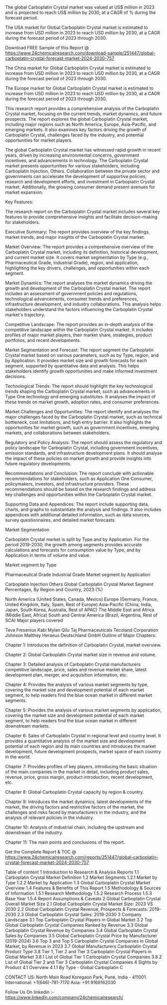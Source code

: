 The global Carboplatin Crystal market was valued at US$ million in 2023 and is projected to reach US$ million by 2030, at a CAGR of % during the forecast period.

The USA market for Global Carboplatin Crystal market is estimated to increase from USD million in 2023 to reach USD million by 2030, at a CAGR during the forecast period of 2023 through 2030.

Download FREE Sample of this Report @ https://www.24chemicalresearch.com/download-sample/251447/global-carboplatin-crystal-forecast-market-2024-2030-757

The China market for Global Carboplatin Crystal market is estimated to increase from USD million in 2023 to reach USD million by 2030, at a CAGR during the forecast period of 2023 through 2030.

The Europe market for Global Carboplatin Crystal market is estimated to increase from USD million in 2023 to reach USD million by 2030, at a CAGR during the forecast period of 2023 through 2030.

This research report provides a comprehensive analysis of the Carboplatin Crystal market, focusing on the current trends, market dynamics, and future prospects. The report explores the global Carboplatin Crystal market, including major regions such as North America, Europe, Asia-Pacific, and emerging markets. It also examines key factors driving the growth of Carboplatin Crystal, challenges faced by the industry, and potential opportunities for market players.

The global Carboplatin Crystal market has witnessed rapid growth in recent years, driven by increasing environmental concerns, government incentives, and advancements in technology. The Carboplatin Crystal market presents opportunities for various stakeholders, including Carboplatin Injection, Others. Collaboration between the private sector and governments can accelerate the development of supportive policies, research and development efforts, and investment in Carboplatin Crystal market. Additionally, the growing consumer demand present avenues for market expansion.

Key Features:

The research report on the Carboplatin Crystal market includes several key features to provide comprehensive insights and facilitate decision-making for stakeholders.

Executive Summary: The report provides overview of the key findings, market trends, and major insights of the Carboplatin Crystal market.

Market Overview: The report provides a comprehensive overview of the Carboplatin Crystal market, including its definition, historical development, and current market size. It covers market segmentation by Type (e.g., Pharmaceutical Grade, Industrial Grade), region, and application, highlighting the key drivers, challenges, and opportunities within each segment.

Market Dynamics: The report analyses the market dynamics driving the growth and development of the Carboplatin Crystal market. The report includes an assessment of government policies and regulations, technological advancements, consumer trends and preferences, infrastructure development, and industry collaborations. This analysis helps stakeholders understand the factors influencing the Carboplatin Crystal market's trajectory.

Competitive Landscape: The report provides an in-depth analysis of the competitive landscape within the Carboplatin Crystal market. It includes profiles of major market players, their market share, strategies, product portfolios, and recent developments.

Market Segmentation and Forecast: The report segment the Carboplatin Crystal market based on various parameters, such as by Type, region, and by Application. It provides market size and growth forecasts for each segment, supported by quantitative data and analysis. This helps stakeholders identify growth opportunities and make informed investment decisions.

Technological Trends: The report should highlight the key technological trends shaping the Carboplatin Crystal market, such as advancements in Type One technology and emerging substitutes. It analyses the impact of these trends on market growth, adoption rates, and consumer preferences.

Market Challenges and Opportunities: The report identify and analyses the major challenges faced by the Carboplatin Crystal market, such as technical bottleneck, cost limitations, and high entry barrier. It also highlights the opportunities for market growth, such as government incentives, emerging markets, and collaborations between stakeholders.

Regulatory and Policy Analysis: The report should assess the regulatory and policy landscape for Carboplatin Crystal, including government incentives, emission standards, and infrastructure development plans. It should analyse the impact of these policies on market growth and provide insights into future regulatory developments.

Recommendations and Conclusion: The report conclude with actionable recommendations for stakeholders, such as Application One Consumer, policymakers, investors, and infrastructure providers. These recommendations should be based on the research findings and address key challenges and opportunities within the Carboplatin Crystal market.

Supporting Data and Appendices: The report include supporting data, charts, and graphs to substantiate the analysis and findings. It also includes appendices with additional detailed information, such as data sources, survey questionnaires, and detailed market forecasts.

Market Segmentation

Carboplatin Crystal market is split by Type and by Application. For the period 2019-2030, the growth among segments provides accurate calculations and forecasts for consumption value by Type, and by Application in terms of volume and value.

Market segment by Type

Pharmaceutical Grade
Industrial Grade
Market segment by Application

Carboplatin Injection
Others
Global Carboplatin Crystal Market Segment Percentages, By Region and Country, 2023 (%)

North America (United States, Canada, Mexico)
Europe (Germany, France, United Kingdom, Italy, Spain, Rest of Europe)
Asia-Pacific (China, India, Japan, South Korea, Australia, Rest of APAC)
The Middle East and Africa (Middle East, Africa)
South and Central America (Brazil, Argentina, Rest of SCA)
Major players covered

Teva
Fresenius Kabi
Mylan
Qilu
Taj Pharmaceuticals
Tecoland Corporation
Johnson Matthey
Heraeus Deutschland GmbH
Outline of Major Chapters:

Chapter 1: Introduces the definition of Carboplatin Crystal, market overview.

Chapter 2: Global Carboplatin Crystal market size in revenue and volume.

Chapter 3: Detailed analysis of Carboplatin Crystal manufacturers competitive landscape, price, sales and revenue market share, latest development plan, merger, and acquisition information, etc.

Chapter 4: Provides the analysis of various market segments by type, covering the market size and development potential of each market segment, to help readers find the blue ocean market in different market segments.

Chapter 5: Provides the analysis of various market segments by application, covering the market size and development potential of each market segment, to help readers find the blue ocean market in different downstream markets.

Chapter 6: Sales of Carboplatin Crystal in regional level and country level. It provides a quantitative analysis of the market size and development potential of each region and its main countries and introduces the market development, future development prospects, market space of each country in the world.

Chapter 7: Provides profiles of key players, introducing the basic situation of the main companies in the market in detail, including product sales, revenue, price, gross margin, product introduction, recent development, etc.

Chapter 8: Global Carboplatin Crystal capacity by region & country.

Chapter 9: Introduces the market dynamics, latest developments of the market, the driving factors and restrictive factors of the market, the challenges and risks faced by manufacturers in the industry, and the analysis of relevant policies in the industry.

Chapter 10: Analysis of industrial chain, including the upstream and downstream of the industry.

Chapter 11: The main points and conclusions of the report.

Get the Complete Report & TOC @ https://www.24chemicalresearch.com/reports/251447/global-carboplatin-crystal-forecast-market-2024-2030-757

Table of content
1 Introduction to Research & Analysis Reports
1.1 Carboplatin Crystal Market Definition
1.2 Market Segments
1.2.1 Market by Type
1.2.2 Market by Application
1.3 Global Carboplatin Crystal Market Overview
1.4 Features & Benefits of This Report
1.5 Methodology & Sources of Information
1.5.1 Research Methodology
1.5.2 Research Process
1.5.3 Base Year
1.5.4 Report Assumptions & Caveats
2 Global Carboplatin Crystal Overall Market Size
2.1 Global Carboplatin Crystal Market Size: 2023 VS 2030
2.2 Global Carboplatin Crystal Revenue, Prospects & Forecasts: 2019-2030
2.3 Global Carboplatin Crystal Sales: 2019-2030
3 Company Landscape
3.1 Top Carboplatin Crystal Players in Global Market
3.2 Top Global Carboplatin Crystal Companies Ranked by Revenue
3.3 Global Carboplatin Crystal Revenue by Companies
3.4 Global Carboplatin Crystal Sales by Companies
3.5 Global Carboplatin Crystal Price by Manufacturer (2019-2024)
3.6 Top 3 and Top 5 Carboplatin Crystal Companies in Global Market, by Revenue in 2023
3.7 Global Manufacturers Carboplatin Crystal Product Type
3.8 Tier 1, Tier 2 and Tier 3 Carboplatin Crystal Players in Global Market
3.8.1 List of Global Tier 1 Carboplatin Crystal Companies
3.8.2 List of Global Tier 2 and Tier 3 Carboplatin Crystal Companies
4 Sights by Product
4.1 Overview
4.1.1 By Type - Global Carboplatin C

CONTACT US:
North Main Road Koregaon Park, Pune, India - 411001.
International: +1(646)-781-7170
Asia: +91 9169162030

Follow Us On linkedin :- https://www.linkedin.com/company/24chemicalresearch/
